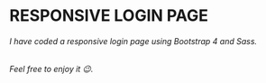 # RESPONSIVE LOGIN PAGE
###### I have coded a responsive login page using Bootstrap 4 and Sass.
###### Feel free to enjoy it 😉.
